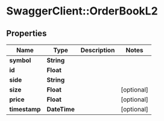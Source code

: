 # SwaggerClient::OrderBookL2

## Properties
Name | Type | Description | Notes
------------ | ------------- | ------------- | -------------
**symbol** | **String** |  | 
**id** | **Float** |  | 
**side** | **String** |  | 
**size** | **Float** |  | [optional] 
**price** | **Float** |  | [optional] 
**timestamp** | **DateTime** |  | [optional] 


